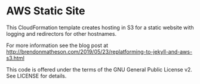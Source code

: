 # AWS Static Site

This CloudFormation template creates hosting in S3 for a static website with logging and redirectors for other hostnames.

For more information see the blog post at http://brendonmatheson.com/2019/05/23/replatforming-to-jekyll-and-aws-s3.html

This code is offered under the terms of the GNU General Public License v2.  See LICENSE for details.

